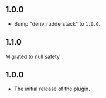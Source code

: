 ## 1.0.0

 - Bump "deriv_rudderstack" to `1.0.0`.

## 1.1.0
Migrated to null safety

## 1.0.0

* The initial release of the plugin.
